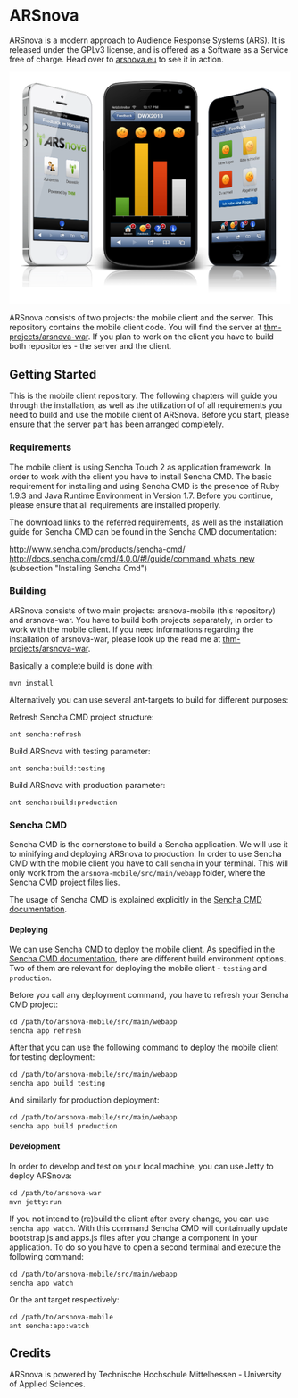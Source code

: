 # ARSnova

ARSnova is a modern approach to Audience Response Systems (ARS). It is released under the GPLv3 license, and is offered as a Software as a Service free of charge. Head over to [arsnova.eu](https://arsnova.eu/) to see it in action.

![ARSnova](src/site/resources/showcase.png)

ARSnova consists of two projects: the mobile client and the server. This repository contains the mobile client code. You will find the server at [thm-projects/arsnova-war](https://github.com/thm-projects/arsnova-mobile). If you plan to work on the client you have to build both repositories - the server and the client.

## Getting Started

This is the mobile client repository. The following chapters will guide you through the installation, as well as the utilization of of all requirements you need to build and use the mobile client of ARSnova. Before you start, please ensure that the server part has been arranged completely. 

### Requirements

The mobile client is using Sencha Touch 2 as application framework. In order to work with the client you have to install Sencha CMD. The basic requirement for installing and using Sencha CMD is the presence of Ruby 1.9.3 and Java Runtime Environment in Version 1.7. Before you continue, please ensure that all requirements are installed properly. 

The download links to the referred requirements, as well as the installation guide for Sencha CMD can be found in the Sencha CMD documentation: 

http://www.sencha.com/products/sencha-cmd/
http://docs.sencha.com/cmd/4.0.0/#!/guide/command_whats_new (subsection "Installing Sencha Cmd")

### Building

ARSnova consists of two main projects: arsnova-mobile (this repository) and arsnova-war. You have to build both projects separately, in order to work with the mobile client. If you need informations regarding the installation of arsnova-war, please look up the read me at [thm-projects/arsnova-war](https://github.com/thm-projects/arsnova-mobile).

Basically a complete build is done with:

	mvn install  
	
  Alternatively you can use several ant-targets to build for different purposes:

Refresh Sencha CMD project structure:

	ant sencha:refresh
	
Build ARSnova with testing parameter:

	ant sencha:build:testing
	
Build ARSnova with production parameter:

	ant sencha:build:production

### Sencha CMD

Sencha CMD is the cornerstone to build a Sencha application. We will use it to minifying and deploying ARSnova to production. In order to use Sencha CMD with the mobile client you have to call `sencha` in your terminal. This will only work from the `arsnova-mobile/src/main/webapp` folder, where the Sencha CMD project files lies.

The usage of Sencha CMD is explained explicitly in the [Sencha CMD documentation](http://docs.sencha.com/cmd/4.0.0/).

#### Deploying

We can use Sencha CMD to deploy the mobile client. As specified in the [Sencha CMD documentation](http://docs.sencha.com/cmd/4.0.0/#!/guide/command_app_touch), there are different build environment options. Two of them are relevant for deploying the mobile client - `testing` and `production`.

Before you call any deployment command, you have to refresh your Sencha CMD project:

	cd /path/to/arsnova-mobile/src/main/webapp
	sencha app refresh

After that you can use the following command to deploy the mobile client for testing deployment:

	cd /path/to/arsnova-mobile/src/main/webapp
	sencha app build testing
	
And similarly for production deployment:

	cd /path/to/arsnova-mobile/src/main/webapp
	sencha app build production

#### Development

In order to develop and test on your local machine, you can use Jetty to deploy ARSnova:

	cd /path/to/arsnova-war
	mvn jetty:run
	
If you not intend to (re)build the client after every change, you can use `sencha app watch`. With this command Sencha CMD will containually update bootstrap.js and apps.js files after you change a component in your application. To do so you have to open a second terminal and execute the following command:

	cd /path/to/arsnova-mobile/src/main/webapp
	sencha app watch
	
Or the ant target respectively:

	cd /path/to/arsnova-mobile
	ant sencha:app:watch
	
	
## Credits

ARSnova is powered by Technische Hochschule Mittelhessen - University of Applied Sciences.